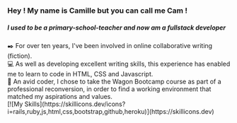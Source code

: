 <h3>Hey ! My name is Camille but you can call me Cam !</h3>
<h5>I used to be a primary-school-teacher and now am a fullstack developer</h5>
✒️ For over ten years, I've been involved in online collaborative writing (fiction).<br>
💻 As well as developing excellent writing skills, this experience has enabled me to learn to code in HTML, CSS and Javascript.<br>
🚂 An avid coder, I chose to take the Wagon Bootcamp course as part of a professional reconversion, in order to find a working environment that matched my aspirations and values.<br>
[![My Skills](https://skillicons.dev/icons?i=rails,ruby,js,html,css,bootstrap,github,heroku)](https://skillicons.dev)
